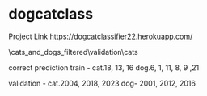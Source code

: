# dogcatclass
Project Link 
https://dogcatclassifier22.herokuapp.com/


\cats_and_dogs_filtered\validation\cats

correct prediction
train - cat.18, 13, 16
dog.6, 1, 11, 8, 9 ,21

validation - cat.2004, 2018, 2023
dog- 2001, 2012, 2016
